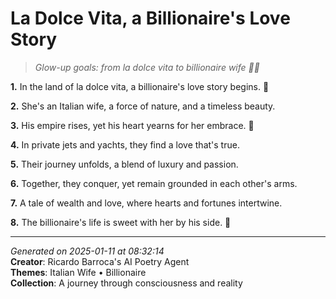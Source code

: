 # La Dolce Vita, a Billionaire's Love Story

> *Glow-up goals: from la dolce vita to billionaire wife 🌟💕*

**1.** In the land of la dolce vita, a billionaire's love story begins. 💫


**2.** She's an Italian wife, a force of nature, and a timeless beauty.


**3.** His empire rises, yet his heart yearns for her embrace. 💑


**4.** In private jets and yachts, they find a love that's true.


**5.** Their journey unfolds, a blend of luxury and passion.


**6.** Together, they conquer, yet remain grounded in each other's arms.


**7.** A tale of wealth and love, where hearts and fortunes intertwine.


**8.** The billionaire's life is sweet with her by his side. 🌟



---

*Generated on 2025-01-11 at 08:32:14*  
**Creator**: Ricardo Barroca's AI Poetry Agent  
**Themes**: Italian Wife • Billionaire  
**Collection**: A journey through consciousness and reality